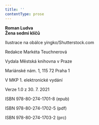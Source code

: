 ```yaml
---
title: ''
contentType: prose
---
```


<section>

**Roman Ludva  
Žena sedmi klíčů**

</section>

<section>

Ilustrace na obálce yingko/Shutterstock.com

Redakce Markéta Teuchnerová

</section>

<section>

Vydala Městská knihovna v Praze

Mariánské nám. 1, 115 72 Praha 1

</section>

<section>

V MKP 1. elektronické vydání

Verze 1.0 z 30. 7. 2021

</section>

<section>

ISBN 978-80-274-1701-8 (epub)

ISBN 978-80-274-1702-5 (pdf)

ISBN 978-80-274-1703-2 (prc)

</section>
